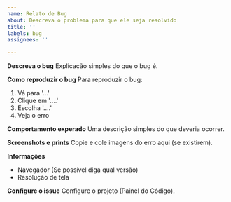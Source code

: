 ```yaml
---
name: Relato de Bug
about: Descreva o problema para que ele seja resolvido
title: ''
labels: bug
assignees: ''

---
```


**Descreva o bug**
Explicação simples do que o bug é.

**Como reproduzir o bug**
Para reproduzir o bug:
1. Vá para '...'
2. Clique em '....'
3. Escolha '....'
4. Veja o erro

**Comportamento experado**
Uma descrição simples do que deveria ocorrer.

**Screenshots e prints**
Copie e cole imagens do erro aqui (se existirem).

**Informações**
- Navegador (Se possível diga qual versão)
- Resolução de tela

**Configure o issue**
Configure o projeto (Painel do Código).
